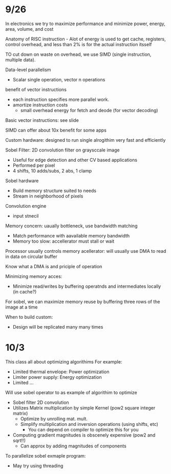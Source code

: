 # 9/26

In electronics we try to maximize performance and minimize power, energy, area, volume, and cost

Anatomy of RISC instruction
    - Alot of energy is used to get cache, registers, control overhead, and less than 2% is for the actual instruction itsself

TO cut down on waste on overhead, we use SIMD (single instruction, multiple data).

Data-level parallelism
- Scalar single operation, vector<n> n operations

benefit of vector instructions
- each instruction specifies more parallel work. 
- amortize instruction costs
    - small overhead energy for fetch and deode (for vector decoding)

Basic vector instructions: see slide


SIMD can offer about 10x benefit for some apps


Custom hardware: designed to run single alrogithim very fast and efficiently

Sobel Filter: 2D convolution filter on graysccale image
- Useful for edge detection and other CV based applications
- Performed per pixel
- 4 shifts, 10 adds/subs, 2 abs, 1 clamp

Sobel hardware
- Build memory structure suited to needs
- Stream in neighborhood of pixels

Convolution engine
- input stnecil

Memory concern: uaually bottleneck, use bandwidth matching
- Match performance with aavailable memory bandwidth
- Memory too slow: accellerator must stall or wait

Processor usually controls memory acellerator: will usually use DMA to read in data on circular buffer

Know what a DMA is and priciple of operation

Minimizing memory acces:
- Minimize read/writes by buffering operatnds and intermediates locally (in cache?)

For sobel, we can maximize memory reuse by buffering three rows of the image at a time


When to build custom:
- Design will be replicated many many times



# 10/3

This class all about optimizing algorithims
For example:
- Limited thermal envelope: Power optimization
- Limiter power supply: Energy optimization
- Limited ...

Will use sobel operator to as example of algorithim to optimize
- Sobel filter 2D convolution
- Utilizes Matrix multiplication by simple Kernel (pow2 square integer matrix)
    - Optimize by unrolling mat. mult.
    - Simplify multiplication and inversion operations (using shifts, etc)
        - You can depend on compiler to optimize this for you
- Computing gradient magnitudes is obscenely expensive (pow2 and sqrt!!)
    - Can approx by adding magnitudes of components

To parallelize sobel exmaple program:
- May try using threading 
